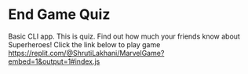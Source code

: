 # End Game Quiz
Basic CLI app. This is quiz. Find out how much your friends know about Superheroes! 
Click the link below to play game 
https://replit.com/@ShrutiLakhani/MarvelGame?embed=1&output=1#index.js

